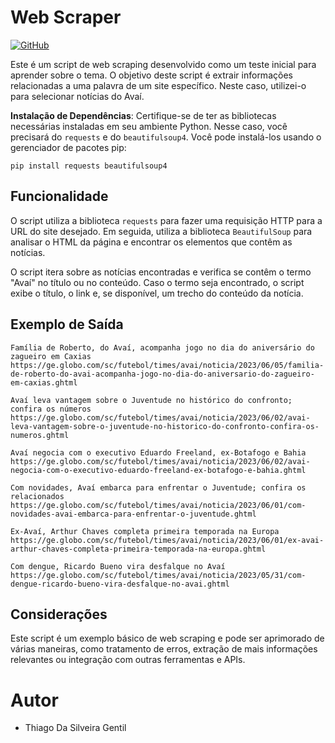 # Web Scraper

 [![GitHub](https://img.shields.io/badge/Visit-My%20Profile-0891B2?style=flat-square&logo=github)](https://github.com/Tgentil)

Este é um script de web scraping desenvolvido como um teste inicial para aprender sobre o tema. O objetivo deste script é extrair informações relacionadas a uma palavra de um site específico. Neste caso, utilizei-o para selecionar notícias do Avaí.

**Instalação de Dependências**: Certifique-se de ter as bibliotecas necessárias instaladas em seu ambiente Python. Nesse caso, você precisará do `requests` e do `beautifulsoup4`. Você pode instalá-los usando o gerenciador de pacotes pip:
   ```
   pip install requests beautifulsoup4
   ```
## Funcionalidade

O script utiliza a biblioteca `requests` para fazer uma requisição HTTP para a URL do site desejado. Em seguida, utiliza a biblioteca `BeautifulSoup` para analisar o HTML da página e encontrar os elementos que contêm as notícias.

O script itera sobre as notícias encontradas e verifica se contêm o termo "Avaí" no título ou no conteúdo. Caso o termo seja encontrado, o script exibe o título, o link e, se disponível, um trecho do conteúdo da notícia.


## Exemplo de Saída

```
Família de Roberto, do Avaí, acompanha jogo no dia do aniversário do zagueiro em Caxias
https://ge.globo.com/sc/futebol/times/avai/noticia/2023/06/05/familia-de-roberto-do-avai-acompanha-jogo-no-dia-do-aniversario-do-zagueiro-em-caxias.ghtml

Avaí leva vantagem sobre o Juventude no histórico do confronto; confira os números
https://ge.globo.com/sc/futebol/times/avai/noticia/2023/06/02/avai-leva-vantagem-sobre-o-juventude-no-historico-do-confronto-confira-os-numeros.ghtml

Avaí negocia com o executivo Eduardo Freeland, ex-Botafogo e Bahia
https://ge.globo.com/sc/futebol/times/avai/noticia/2023/06/02/avai-negocia-com-o-executivo-eduardo-freeland-ex-botafogo-e-bahia.ghtml

Com novidades, Avaí embarca para enfrentar o Juventude; confira os relacionados
https://ge.globo.com/sc/futebol/times/avai/noticia/2023/06/01/com-novidades-avai-embarca-para-enfrentar-o-juventude.ghtml

Ex-Avaí, Arthur Chaves completa primeira temporada na Europa
https://ge.globo.com/sc/futebol/times/avai/noticia/2023/06/01/ex-avai-arthur-chaves-completa-primeira-temporada-na-europa.ghtml

Com dengue, Ricardo Bueno vira desfalque no Avaí
https://ge.globo.com/sc/futebol/times/avai/noticia/2023/05/31/com-dengue-ricardo-bueno-vira-desfalque-no-avai.ghtml

```

## Considerações

Este script é um exemplo básico de web scraping e pode ser aprimorado de várias maneiras, como tratamento de erros, extração de mais informações relevantes ou integração com outras ferramentas e APIs.

# Autor
* Thiago Da Silveira Gentil
